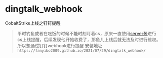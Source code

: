 # dingtalk_webhook
CobaltStrike上线之钉钉提醒
> 平时钓鱼或者在吃饭的时候不能时刻盯着cs，原来一直使用[server酱](https://sct.ftqq.com/sendkey)进行cs上线提醒，后续发现他开始收费了，那鱼儿上线后就无法及时进行维权。所以想通过钉钉webhook进行提醒
安装地址```https://fanyibo2009.github.io/2021/07/29/dingtalk_webhook/```
